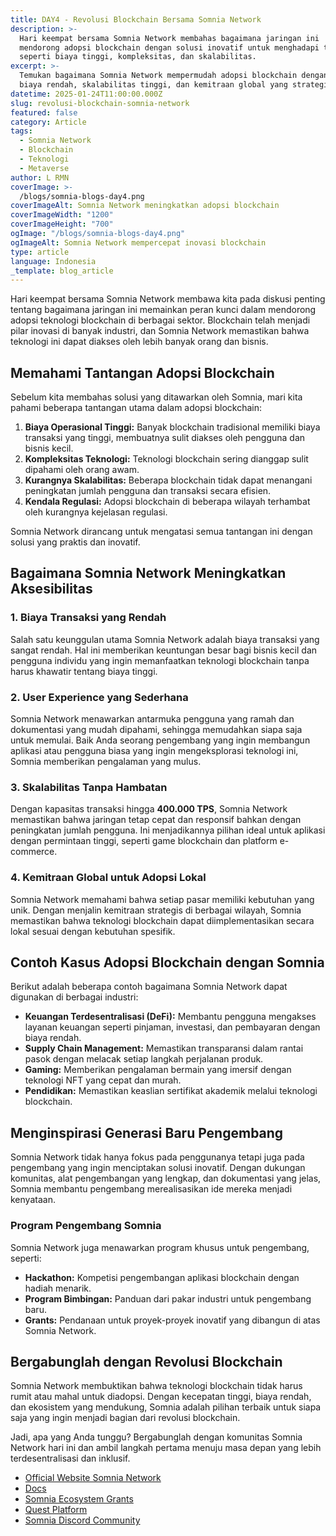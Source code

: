 ```yaml
---
title: DAY4 - Revolusi Blockchain Bersama Somnia Network
description: >-
  Hari keempat bersama Somnia Network membahas bagaimana jaringan ini
  mendorong adopsi blockchain dengan solusi inovatif untuk menghadapi tantangan
  seperti biaya tinggi, kompleksitas, dan skalabilitas.
excerpt: >-
  Temukan bagaimana Somnia Network mempermudah adopsi blockchain dengan
  biaya rendah, skalabilitas tinggi, dan kemitraan global yang strategis.
datetime: 2025-01-24T11:00:00.000Z
slug: revolusi-blockchain-somnia-network
featured: false
category: Article
tags:
  - Somnia Network
  - Blockchain
  - Teknologi
  - Metaverse
author: L RMN
coverImage: >-
  /blogs/somnia-blogs-day4.png
coverImageAlt: Somnia Network meningkatkan adopsi blockchain
coverImageWidth: "1200"
coverImageHeight: "700"
ogImage: "/blogs/somnia-blogs-day4.png"
ogImageAlt: Somnia Network mempercepat inovasi blockchain
type: article
language: Indonesia
_template: blog_article
---
```


Hari keempat bersama Somnia Network membawa kita pada diskusi penting tentang bagaimana jaringan ini memainkan peran kunci dalam mendorong adopsi teknologi blockchain di berbagai sektor. Blockchain telah menjadi pilar inovasi di banyak industri, dan Somnia Network memastikan bahwa teknologi ini dapat diakses oleh lebih banyak orang dan bisnis.

## Memahami Tantangan Adopsi Blockchain

Sebelum kita membahas solusi yang ditawarkan oleh Somnia, mari kita pahami beberapa tantangan utama dalam adopsi blockchain:

1. **Biaya Operasional Tinggi:** Banyak blockchain tradisional memiliki biaya transaksi yang tinggi, membuatnya sulit diakses oleh pengguna dan bisnis kecil.
2. **Kompleksitas Teknologi:** Teknologi blockchain sering dianggap sulit dipahami oleh orang awam.
3. **Kurangnya Skalabilitas:** Beberapa blockchain tidak dapat menangani peningkatan jumlah pengguna dan transaksi secara efisien.
4. **Kendala Regulasi:** Adopsi blockchain di beberapa wilayah terhambat oleh kurangnya kejelasan regulasi.

Somnia Network dirancang untuk mengatasi semua tantangan ini dengan solusi yang praktis dan inovatif.

## Bagaimana Somnia Network Meningkatkan Aksesibilitas

### 1. **Biaya Transaksi yang Rendah**

Salah satu keunggulan utama Somnia Network adalah biaya transaksi yang sangat rendah. Hal ini memberikan keuntungan besar bagi bisnis kecil dan pengguna individu yang ingin memanfaatkan teknologi blockchain tanpa harus khawatir tentang biaya tinggi.

### 2. **User Experience yang Sederhana**

Somnia Network menawarkan antarmuka pengguna yang ramah dan dokumentasi yang mudah dipahami, sehingga memudahkan siapa saja untuk memulai. Baik Anda seorang pengembang yang ingin membangun aplikasi atau pengguna biasa yang ingin mengeksplorasi teknologi ini, Somnia memberikan pengalaman yang mulus.

### 3. **Skalabilitas Tanpa Hambatan**

Dengan kapasitas transaksi hingga **400.000 TPS**, Somnia Network memastikan bahwa jaringan tetap cepat dan responsif bahkan dengan peningkatan jumlah pengguna. Ini menjadikannya pilihan ideal untuk aplikasi dengan permintaan tinggi, seperti game blockchain dan platform e-commerce.

### 4. **Kemitraan Global untuk Adopsi Lokal**

Somnia Network memahami bahwa setiap pasar memiliki kebutuhan yang unik. Dengan menjalin kemitraan strategis di berbagai wilayah, Somnia memastikan bahwa teknologi blockchain dapat diimplementasikan secara lokal sesuai dengan kebutuhan spesifik.

## Contoh Kasus Adopsi Blockchain dengan Somnia

Berikut adalah beberapa contoh bagaimana Somnia Network dapat digunakan di berbagai industri:

- **Keuangan Terdesentralisasi (DeFi):** Membantu pengguna mengakses layanan keuangan seperti pinjaman, investasi, dan pembayaran dengan biaya rendah.
- **Supply Chain Management:** Memastikan transparansi dalam rantai pasok dengan melacak setiap langkah perjalanan produk.
- **Gaming:** Memberikan pengalaman bermain yang imersif dengan teknologi NFT yang cepat dan murah.
- **Pendidikan:** Memastikan keaslian sertifikat akademik melalui teknologi blockchain.

## Menginspirasi Generasi Baru Pengembang

Somnia Network tidak hanya fokus pada penggunanya tetapi juga pada pengembang yang ingin menciptakan solusi inovatif. Dengan dukungan komunitas, alat pengembangan yang lengkap, dan dokumentasi yang jelas, Somnia membantu pengembang merealisasikan ide mereka menjadi kenyataan.

### Program Pengembang Somnia

Somnia Network juga menawarkan program khusus untuk pengembang, seperti:

- **Hackathon:** Kompetisi pengembangan aplikasi blockchain dengan hadiah menarik.
- **Program Bimbingan:** Panduan dari pakar industri untuk pengembang baru.
- **Grants:** Pendanaan untuk proyek-proyek inovatif yang dibangun di atas Somnia Network.

## Bergabunglah dengan Revolusi Blockchain

Somnia Network membuktikan bahwa teknologi blockchain tidak harus rumit atau mahal untuk diadopsi. Dengan kecepatan tinggi, biaya rendah, dan ekosistem yang mendukung, Somnia adalah pilihan terbaik untuk siapa saja yang ingin menjadi bagian dari revolusi blockchain.

Jadi, apa yang Anda tunggu? Bergabunglah dengan komunitas Somnia Network hari ini dan ambil langkah pertama menuju masa depan yang lebih terdesentralisasi dan inklusif.

- [Official Website Somnia Network](https://somnia.network/)
- [Docs](https://codex.somnia.network/)
- [Somnia Ecosystem Grants](https://somnia.network/developer-cohort-launch)
- [Quest Platform](https://quest.somnia.network/referrals/0F6091D2)
- [Somnia Discord Community](https://discord.gg/somnia)
